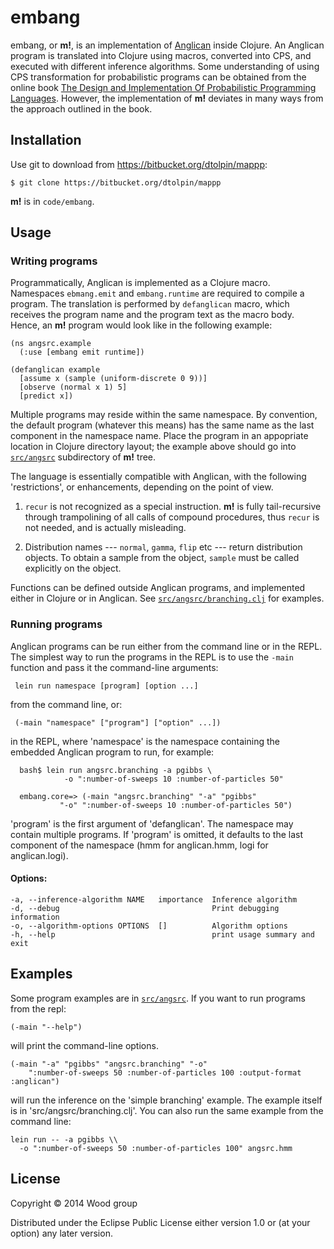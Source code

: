 # embang

embang, or __m!__, is an implementation of
[Anglican](http://www.robots.ox.ac.uk/~fwood/anglican/) inside
Clojure. An Anglican program is translated into Clojure using
macros, converted into CPS, and executed with different
inference algorithms. Some understanding of using CPS
transformation for probabilistic programs can be obtained from
the online book [The Design and Implementation Of Probabilistic
Programming Languages](http://dippl.org/). However, the
implementation of __m!__  deviates in many ways from the approach
outlined in the book.

## Installation

Use git to download from https://bitbucket.org/dtolpin/mappp:

	$ git clone https://bitbucket.org/dtolpin/mappp

__m!__ is in `code/embang`.

## Usage

### Writing programs

Programmatically, Anglican is implemented as a Clojure macro.
Namespaces `ebmang.emit` and `embang.runtime` are required
to compile a program. The translation is performed by
`defanglican` macro, which receives the program name and
the program text as the macro body. Hence, an __m!__ program
would look like in the following example:

    (ns angsrc.example
	  (:use [embang emit runtime])

    (defanglican example
	  [assume x (sample (uniform-discrete 0 9))]
	  [observe (normal x 1) 5]
	  [predict x])

Multiple programs may reside within the same namespace.  By
convention, the default program (whatever this means) has the
same name as the last component in the namespace name.  Place
the program in an appopriate location in Clojure directory
layout; the example above should go into [`src/angsrc`](src/angsrc/)
subdirectory of __m!__ tree.

The language is essentially compatible with Anglican, with 
the following 'restrictions', or enhancements, depending on the
point of view. 

  1. `recur` is not recognized as a special instruction. __m!__
  is fully tail-recursive  through trampolining of all calls of
  compound procedures, thus `recur` is not needed, and is
  actually misleading.

  2. Distribution names --- `normal`, `gamma`, `flip` etc --- 
  return distribution objects. To obtain a sample from the
  object, `sample` must be called explicitly on the object.

Functions can be defined outside Anglican programs, and
implemented either in Clojure or in Anglican. See 
[`src/angsrc/branching.clj`](src/angsrc/branching.clj)
for examples.

### Running programs

Anglican programs can be run either from the command line
or in the REPL. The simplest way to run the programs in the
REPL is to use the `-main` function and pass it the command-line
arguments:

     lein run namespace [program] [option ...]

from the command line, or:

     (-main "namespace" ["program"] ["option" ...])

in the REPL, where 'namespace' is the namespace containing the
embedded Anglican program to run, for example:

	  bash$ lein run angsrc.branching -a pgibbs \
				-o ":number-of-sweeps 10 :number-of-particles 50"

	  embang.core=> (-main "angsrc.branching" "-a" "pgibbs"
			   "-o" ":number-of-sweeps 10 :number-of-particles 50")
			   
'program' is the first argument of 'defanglican'. The namespace
may contain multiple programs. If 'program' is omitted, it defaults
to the last component of the namespace (hmm for anglican.hmm,
logi for anglican.logi).

#### Options:

	-a, --inference-algorithm NAME   importance  Inference algorithm
	-d, --debug                                  Print debugging information
	-o, --algorithm-options OPTIONS  []          Algorithm options
	-h, --help                                   print usage summary and exit


## Examples

Some program examples are in [`src/angsrc`](src/angsrc/).
If you want to run programs from the repl:

	(-main "--help")

will print the command-line options.

	(-main "-a" "pgibbs" "angsrc.branching" "-o"
     	":number-of-sweeps 50 :number-of-particles 100 :output-format :anglican")

will run the inference on the 'simple branching' example. The
example itself is in 'src/angsrc/branching.clj'. You can also
run the same example from the command line:

	lein run -- -a pgibbs \\
	  -o ":number-of-sweeps 50 :number-of-particles 100" angsrc.hmm

## License

Copyright © 2014 Wood group

Distributed under the Eclipse Public License either version 1.0
or (at your option) any later version.
